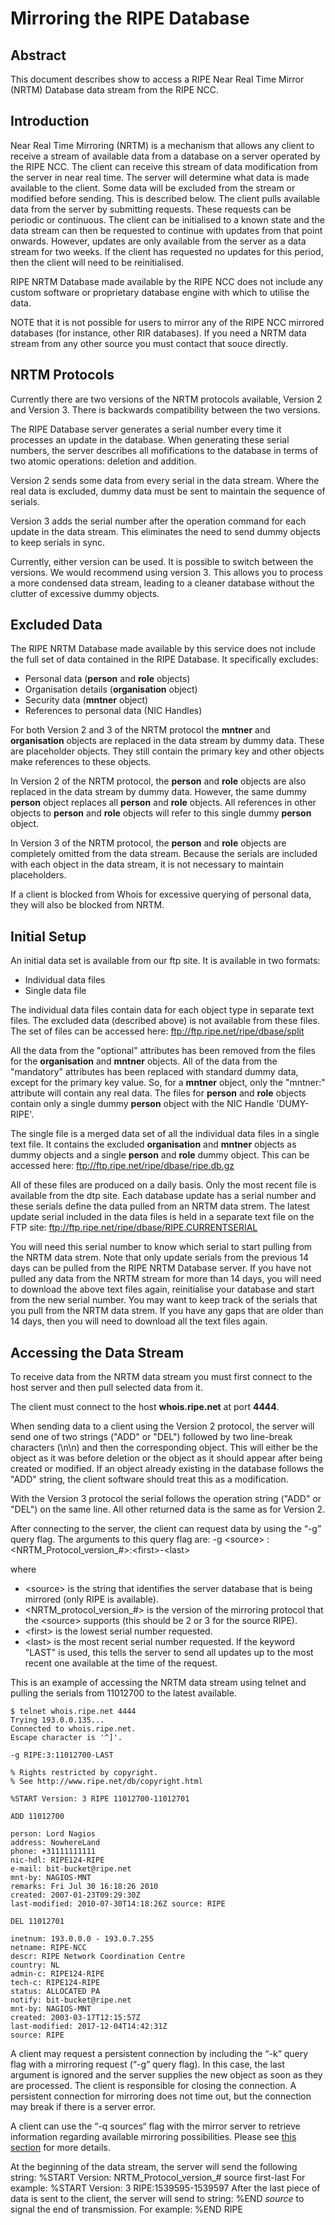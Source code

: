# Mirroring the RIPE Database

## Abstract

This document describes show to access a RIPE Near Real Time Mirror (NRTM) Database data stream from the RIPE NCC.


## Introduction

Near Real Time Mirroring (NRTM) is a mechanism that allows any client to receive a stream of available data from a database on a server operated by the RIPE NCC. The client can receive this stream of data modification from the server in near real time. The server will determine what data is made available to the client. Some data will be excluded from the stream or modified before sending. This is described below. The client pulls available data from the server by submitting requests. These requests can be periodic or continuous. The client can be initialised to a known state and the data stream can then be requested to continue with updates from that point onwards. However, updates are only available from the server as a data stream for two weeks. If the client has requested no updates for this period, then the client will need to be reinitialised.

RIPE NRTM Database made available by the RIPE NCC does not include any custom software or proprietary database engine with which to utilise the data.

NOTE that it is not possible for users to mirror any of the RIPE NCC mirrored databases (for instance, other RIR databases). If you need a NRTM data stream from any other source you must contact that souce directly.


## NRTM Protocols

Currently there are two versions of the NRTM protocols available, Version 2 and Version 3. There is backwards compatibility between the two versions.

The RIPE Database server generates a serial number every time it processes an update in the database. When generating these serial numbers, the server describes all mofifications to the database in terms of two atomic operations: deletion and addition.

Version 2 sends some data from every serial in the data stream. Where the real data is excluded, dummy data must be sent to maintain the sequence of serials.

Version 3 adds the serial number after the operation command for each update in the data stream. This eliminates the need to send dummy objects to keep serials in sync.

Currently, either version can be used. It is possible to switch between the versions. We would recommend using version 3. This allows you to process a more condensed data stream, leading to a cleaner database without the clutter of excessive dummy objects.


## Excluded Data

The RIPE NRTM Database made available by this service does not include the full set of data contained in the RIPE Database. It specifically excludes:

* Personal data (**person** and **role** objects)
* Organisation details (**organisation** object)
* Security data (**mntner** object)
* References to personal data (NIC Handles)

For both Version 2 and 3 of the NRTM protocol the **mntner** and **organisation** objects are replaced in the data stream by dummy data. These are placeholder objects. They still contain the primary key and other objects make references to these objects.

In Version 2 of the NRTM protocol, the **person** and **role** objects are also replaced in the data stream by dummy data. However, the same dummy **person** object replaces all **person** and **role** objects. All references in other objects to **person** and **role** objects will refer to this single dummy **person** object.

In Version 3 of the NRTM protocol, the **person** and **role** objects are completely omitted from the data stream. Because the serials are included with each object in the data stream, it is not necessary to maintain placeholders.

If a client is blocked from Whois for excessive querying of personal data, they will also be blocked from NRTM.


## Initial Setup

An initial data set is available from our ftp site. It is available in two formats:

* Individual data files
* Single data file

The individual data files contain data for each object type in separate text files. The excluded data (described above) is not available from these files. The set of files can be accessed here: ftp://ftp.ripe.net/ripe/dbase/split

All the data from the "optional" attributes has been removed from the files for the **organisation** and **mntner** objects. All of the data from the "mandatory" attributes has been replaced with standard dummy data, except for the primary key value. So, for a **mntner** object, only the "mntner:" attribute will contain any real data. The files for **person** and **role** objects contain only a single dummy **person** object with the NIC Handle 'DUMY-RIPE'.

The single file is a merged data set of all the individual data files in a single text file. It contains the excluded **organisation** and **mntner** objects as dummy objects and a single **person** and **role** dummy object. This can be accessed here: ftp://ftp.ripe.net/ripe/dbase/ripe.db.gz

All of these files are produced on a daily basis. Only the most recent file is available from the dtp site. Each database update has a serial number and these serials define the data pulled from an NRTM data strem. The latest update serial included in the data files is held in a separate text file on the FTP site: ftp://ftp.ripe.net/ripe/dbase/RIPE.CURRENTSERIAL

You will need this serial number to know which serial to start pulling from the NRTM data strem. Note that only update serials from the previous 14 days can be pulled from the RIPE NRTM Database server. If you have not pulled any data from the NRTM stream for more than 14 days, you will need to download the above text files again, reinitialise your database and start from the new serial number. You may want to keep track of the serials that you pull from the NRTM data strem. If you have any gaps that are older than 14 days, then you will need to download all the text files again.


## Accessing the Data Stream

To receive data from the NRTM data stream you must first connect to the host server and then pull selected data from it.

The client must connect to the host **whois.ripe.net** at port **4444**.

When sending data to a client using the Version 2 protocol, the server will send one of two strings ("ADD" or "DEL") followed by two line-break characters (\n\n) and then the corresponding object. This will either be the object as it was before deletion or the object as it should appear after being created or modified. If an object already existing in the database follows the "ADD" string, the client software should treat this as a modification.

With the Version 3 protocol the serial follows the operation string ("ADD" or "DEL") on the same line. All other returned data is the same as for Version 2.

After connecting to the server, the client can request data by using the “-g” query flag. The arguments to this query flag are:
    -g &lt;source&gt; :&lt;NRTM_Protocol_version_#&gt;:&lt;first&gt;-&lt;last&gt;

where
* &lt;source&gt; is the string that identifies the server database that is being mirrored (only RIPE is available).
* &lt;NRTM_protocol_version_#&gt; is the version of the mirroring protocol that the &lt;source&gt; supports (this should be 2 or 3 for the source RIPE).
* &lt;first&gt; is the lowest serial number requested.
* &lt;last&gt; is the most recent serial number requested. If the keyword "LAST" is used, this tells the server to send all updates up to the most recent one available at the time of the request.

This is an example of accessing the NRTM data stream using telnet and pulling the serials from 11012700 to the latest available.

    $ telnet whois.ripe.net 4444
    Trying 193.0.0.135...
    Connected to whois.ripe.net.
    Escape character is '^]'.

    -g RIPE:3:11012700-LAST

    % Rights restricted by copyright.
    % See http://www.ripe.net/db/copyright.html

    %START Version: 3 RIPE 11012700-11012701

    ADD 11012700

    person: Lord Nagios
    address: NowhereLand
    phone: +31111111111
    nic-hdl: RIPE124-RIPE
    e-mail: bit-bucket@ripe.net
    mnt-by: NAGIOS-MNT
    remarks: Fri Jul 30 16:18:26 2010
    created: 2007-01-23T09:29:30Z
    last-modified: 2010-07-30T14:18:26Z source: RIPE

    DEL 11012701

    inetnum: 193.0.0.0 - 193.0.7.255
    netname: RIPE-NCC
    descr: RIPE Network Coordination Centre
    country: NL
    admin-c: RIPE124-RIPE
    tech-c: RIPE124-RIPE
    status: ALLOCATED PA
    notify: bit-bucket@ripe.net
    mnt-by: NAGIOS-MNT
    created: 2003-03-17T12:15:57Z
    last-modified: 2017-12-04T14:42:31Z
    source: RIPE

A client may request a persistent connection by including the “-k“ query flag with a mirroring request (“-g“ query flag). In this case, the last argument is ignored and the server supplies the new object as soon as they are processed. The client is responsible for closing the connection. A persistent connection for mirroring does not time out, but the connection may break if there is a server error.

A client can use the “-q sources“ flag with the mirror server to retrieve information regarding available mirroring possibilities. Please see [this section](13.Types-of-Queries/13-RIPE-NCC-Global-Resource-Service.md#ripe-ncc-global-resource-service) for more details.

At the beginning of the data stream, the server will send the following string:
    %START Version: NRTM_Protocol_version_# source first-last
For example:
    %START Version: 3 RIPE:1539595-1539597
After the last piece of data is sent to the client, the server will send to string:
    %END *source*
to signal the end of transmission. For example:
    %END RIPE